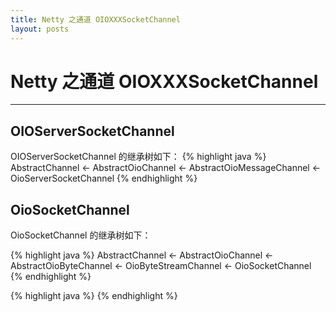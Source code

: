 ```yaml
---
title: Netty 之通道 OIOXXXSocketChannel
layout: posts
---
```


# Netty 之通道 OIOXXXSocketChannel

------

## OIOServerSocketChannel

OIOServerSocketChannel 的继承树如下：
{% highlight java %}
AbstractChannel 
    <- AbstractOioChannel 
    <- AbstractOioMessageChannel 
    <- OioServerSocketChannel
{% endhighlight %}

## OioSocketChannel

OioSocketChannel 的继承树如下：

{% highlight java %}
AbstractChannel 
    <- AbstractOioChannel 
    <- AbstractOioByteChannel 
    <- OioByteStreamChannel 
    <- OioSocketChannel
{% endhighlight %}


{% highlight java %}
{% endhighlight %}